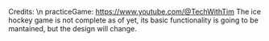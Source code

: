 Credits:
\n practiceGame: https://www.youtube.com/@TechWithTim
The ice hockey game is not complete as of yet, its basic functionality is going to be mantained, but the design will change.
